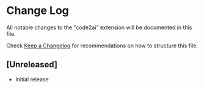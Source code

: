 # Change Log

All notable changes to the "code2ai" extension will be documented in this file.

Check [Keep a Changelog](http://keepachangelog.com/) for recommendations on how to structure this file.

## [Unreleased]

- Initial release